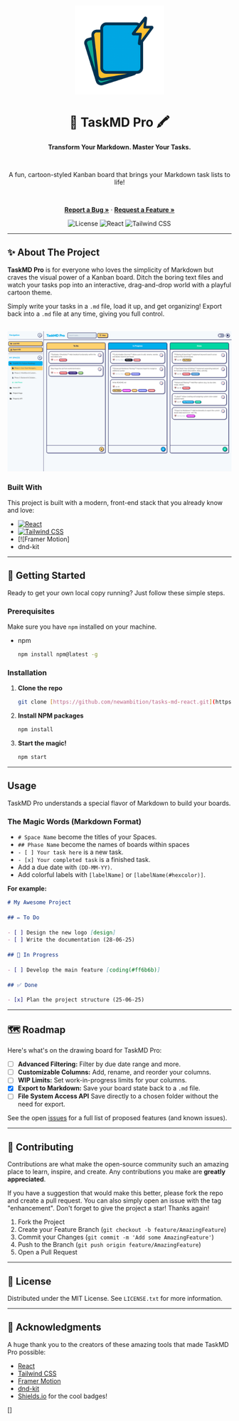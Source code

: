 <div align="center">

<img src="https://raw.githubusercontent.com/newambition/tasks-md-react/main/public/TaskMDProIcon.png" alt="TaskMD Pro Logo" width="200"/>

# 🎨 TaskMD Pro 🖍️

**Transform Your Markdown. Master Your Tasks.**

<br />

A fun, cartoon-styled Kanban board that brings your Markdown task lists to life!

<br />

<p>
  <a href="https://github.com/newambition/tasks-md-react/issues"><strong>Report a Bug »</strong></a>
  ·
  <a href="https://github.com/newambition/tasks-md-react/issues"><strong>Request a Feature »</strong></a>
</p>

<p>
  <img src="https://img.shields.io/badge/license-MIT-blue.svg" alt="License">
  <img src="https://img.shields.io/badge/React-19.1.0-blue.svg?logo=react&logoColor=white" alt="React">
  <img src="https://img.shields.io/badge/tailwindcss-3.4.17-blue.svg?logo=tailwindcss&logoColor=white" alt="Tailwind CSS">
</p>
</div>

---

## ✨ About The Project

**TaskMD Pro** is for everyone who loves the simplicity of Markdown but craves the visual power of a Kanban board. Ditch the boring text files and watch your tasks pop into an interactive, drag-and-drop world with a playful cartoon theme.

Simply write your tasks in a `.md` file, load it up, and get organizing! Export back into a `.md` file at any time, giving you full control.

<br>

<div align="center">
  <img src="https://raw.githubusercontent.com/newambition/tasks-md-react/main/public/app-screenshot.png" alt="TaskMD Pro Screenshot" width="700"/>
</div>

### Built With

This project is built with a modern, front-end stack that you already know and love:

- [![React][React.js]][React-url]
- [![Tailwind CSS][TailwindCSS]][TailwindCSS-url]
- [![Framer Motion]
- dnd-kit

---

## 🚀 Getting Started

Ready to get your own local copy running? Just follow these simple steps.

### Prerequisites

Make sure you have `npm` installed on your machine.

- npm
  ```sh
  npm install npm@latest -g
  ```

### Installation

1.  **Clone the repo**
    ```sh
    git clone [https://github.com/newambition/tasks-md-react.git](https://github.com/newambition/tasks-md-react.git)
    ```
2.  **Install NPM packages**
    ```sh
    npm install
    ```
3.  **Start the magic!**
    ```sh
    npm start
    ```

---

## Usage

TaskMD Pro understands a special flavor of Markdown to build your boards.

### The Magic Words (Markdown Format)

- `# Space Name` become the titles of your Spaces.
- `## Phase Name` become the names of boards within spaces
- `- [ ] Your task here` is a new task.
- `- [x] Your completed task` is a finished task.
- Add a due date with `(DD-MM-YY)`.
- Add colorful labels with `[labelName]` or `[labelName(#hexcolor)]`.

**For example:**

```markdown
# My Awesome Project

## ✏️ To Do

- [ ] Design the new logo [design]
- [ ] Write the documentation (28-06-25)

## 🚧 In Progress

- [ ] Develop the main feature [coding(#ff6b6b)]

## ✅ Done

- [x] Plan the project structure (25-06-25)
```

---

## 🗺️ Roadmap

Here's what's on the drawing board for TaskMD Pro:

- [ ] **Advanced Filtering:** Filter by due date range and more.
- [ ] **Customizable Columns:** Add, rename, and reorder your columns.
- [ ] **WIP Limits:** Set work-in-progress limits for your columns.
- [x] **Export to Markdown:** Save your board state back to a `.md` file.
- [ ] **File System Access API** Save directly to a chosen folder without the need for export.

See the open [issues](https://github.com/newambition/tasks-md-react/issues) for a full list of proposed features (and known issues).

---

## 🤝 Contributing

Contributions are what make the open-source community such an amazing place to learn, inspire, and create. Any contributions you make are **greatly appreciated**.

If you have a suggestion that would make this better, please fork the repo and create a pull request. You can also simply open an issue with the tag "enhancement". Don't forget to give the project a star! Thanks again!

1.  Fork the Project
2.  Create your Feature Branch (`git checkout -b feature/AmazingFeature`)
3.  Commit your Changes (`git commit -m 'Add some AmazingFeature'`)
4.  Push to the Branch (`git push origin feature/AmazingFeature`)
5.  Open a Pull Request

---

## 📄 License

Distributed under the MIT License. See `LICENSE.txt` for more information.

---

## 🙏 Acknowledgments

A huge thank you to the creators of these amazing tools that made TaskMD Pro possible:

- [React](https://reactjs.org/)
- [Tailwind CSS](https://tailwindcss.com/)
- [Framer Motion](https://www.framer.com/motion/)
- [dnd-kit](https://dndkit.com/)
- [Shields.io](https://shields.io) for the cool badges!

<!-- MARKDOWN LINKS & IMAGES -->

[React.js]: https://img.shields.io/badge/React-20232A?style=for-the-badge&logo=react&logoColor=61DAFB
[React-url]: https://reactjs.org/
[TailwindCSS]: https://img.shields.io/badge/tailwindcss-%2338B2AC.svg?style=for-the-badge&logo=tailwind-css&logoColor=white
[TailwindCSS-url]: https://tailwindcss.com/

[]
